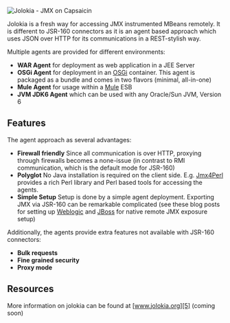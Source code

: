 ![Jolokia - JMX on Capsaicin][1]

Jolokia is a fresh way for accessing JMX instrumented MBeans
remotely. It is different to JSR-160 connectors as it is an agent
based approach which uses JSON over HTTP for its communications in a
REST-stylish way. 

Multiple agents are provided for different environments:

* __WAR Agent__ for deployment as web application in a JEE Server 
* __OSGi Agent__ for deployment in an [OSGi][2] container. This agent
  is packaged as a bundle and comes in two flavors (minimal,
  all-in-one) 
* __Mule Agent__ for usage within a [Mule][3] ESB
* __JVM JDK6 Agent__ which can be used with any Oracle/Sun JVM,
  Version 6 

Features
--------

The agent approach as several advantages:

* __Firewall friendly__ 
  Since all communication is over HTTP, proxying
  through firewalls becomes a none-issue (in contrast to RMI
  communication, which is the default mode for JSR-160) 
* __Polyglot__ 
  No Java installation is required on the client
  side. E.g. [Jmx4Perl][4] provides a rich Perl library and Perl based
  tools for accessing the agents.
* __Simple Setup__ 
  Setup is done by a simple agent
  deployment. Exporting JMX via JSR-160 can be remarkable complicated
  (see these blog posts for setting up [Weblogic][5] and [JBoss][6]
  for native remote JMX exposure setup)

Additionally, the agents provide extra features not available with
JSR-160 connectors:

* __Bulk requests__
* __Fine grained security__
* __Proxy mode__

Resources
---------

More information on jolokia can be found at [www.jolokia.org][5]
(coming soon)

 [1]: http://github.com/rhuss/jolokia/raw/master/src/site/resources/images/jolokia_logo.png "Jolokia"
 [2]: http://www.osgi.org
 [3]: http://www.mulesoft.org
 [4]: http://www.jmx4perl.org
 [5]: http://www.jolokia.org
 [6]: http://labs.consol.de/blog/jmx4perl/configuring-remote-jmx-access-for-weblogic   
 [7]: http://labs.consol.de/blog/jmx4perl/jboss-remote-jmx

